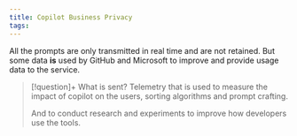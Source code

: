 ```yaml
---
title: Copilot Business Privacy
tags:
---
```

All the prompts are only transmitted in real time and are not retained. But some data **is** used by GitHub and Microsoft to improve and provide usage data to the service.

> [!question]+ What is sent?
> Telemetry that is used to measure the impact of copilot on the users, sorting algorithms and prompt crafting.
> 
> And to conduct research and experiments to improve how developers use the tools.

